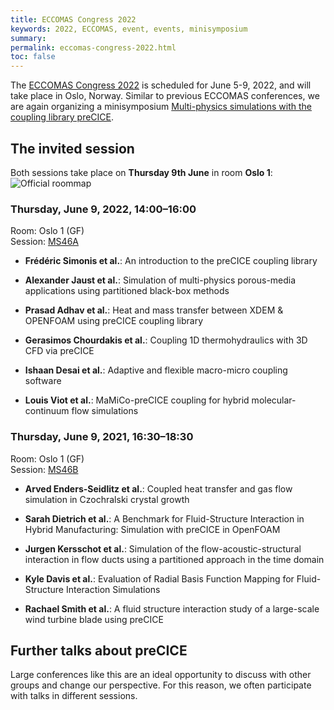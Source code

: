 ```yaml
---
title: ECCOMAS Congress 2022
keywords: 2022, ECCOMAS, event, events, minisymposium
summary:
permalink: eccomas-congress-2022.html
toc: false
---
```


The [ECCOMAS Congress 2022](http://www.eccomas2022.org/frontal/default.asp) is scheduled for June 5-9, 2022, and will take place in Oslo, Norway. Similar to previous ECCOMAS conferences, we are again organizing a minisymposium [Multi-physics simulations with the coupling library preCICE](http://www.eccomas2022.org/admin/Files/FileAbstract/MS46.pdf).

## The invited session

Both sessions take place on **Thursday 9th June** in room **Oslo 1**:
![Official roommap](https://www.eccomas2022.org/frontal/images/salas/H1.png)

### Thursday, June 9, 2022, 14:00–16:00

Room: Oslo 1 (GF)  
Session: [MS46A](https://www.eccomas2022.org/frontal/ProgSesion.asp?id=117)

* **Frédéric Simonis et al.**:
An introduction to the preCICE coupling library

* **Alexander Jaust et al.**:
Simulation of multi-physics porous-media applications using partitioned black-box methods

* **Prasad Adhav et al.**:
Heat and mass transfer between XDEM \& OPENFOAM using preCICE coupling library

* **Gerasimos Chourdakis et al.**:
Coupling 1D thermohydraulics with 3D CFD via preCICE

* **Ishaan Desai et al.**:
Adaptive and flexible macro-micro coupling software

* **Louis Viot et al.**:
MaMiCo-preCICE coupling for hybrid molecular-continuum flow simulations

### Thursday, June 9, 2021, 16:30–18:30

Room: Oslo 1 (GF)  
Session: [MS46B](https://www.eccomas2022.org/frontal/ProgSesion.asp?id=240)

* **Arved Enders-Seidlitz et al.**:
Coupled heat transfer and gas flow simulation in Czochralski crystal growth

* **Sarah Dietrich et al.**:
A Benchmark for Fluid-Structure Interaction in Hybrid Manufacturing: Simulation with preCICE in OpenFOAM

* **Jurgen Kersschot et al.**:
Simulation of the flow-acoustic-structural interaction in flow ducts using a partitioned approach in the time domain

* **Kyle Davis et al.**:
Evaluation of Radial Basis Function Mapping for Fluid-Structure Interaction Simulations

* **Rachael Smith et al.**:
A fluid structure interaction study of a large-scale wind turbine blade using preCICE

## Further talks about preCICE

Large conferences like this are an ideal opportunity to discuss with other groups and change our perspective. For this reason, we often participate with talks in different sessions.
